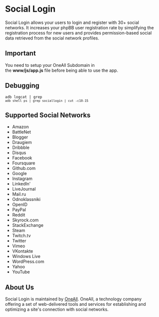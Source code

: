 # Social Login
Social Login allows your users to login and register with 30+ social networks. 
It increases your phpBB user registration rate by simplifying the registration process for 
new users and provides permission-based social data retrieved from the social network profiles.

## Important
You need to setup your OneAll Subdomain in<br /> 
the <b>www/js/app.js</b> file before being able to use the app.

## Debugging
<code>adb logcat | grep `adb shell ps | grep sociallogin | cut -c10-15`</code>

## Supported Social Networks
* Amazon
* BattleNet
* Blogger
* Draugiem
* Dribbble
* Disqus
* Facebook
* Foursquare
* Github.com
* Google
* Instagram
* LinkedIn'
* LiveJournal
* Mail.ru
* Odnoklassniki
* OpenID
* PayPal
* Reddit
* Skyrock.com		
* StackExchange
* Steam
* Twitch.tv
* Twitter
* Vimeo
* VKontakte
* Windows Live
* WordPress.com
* Yahoo
* YouTube

## About Us
Social Login is maintained by [OneAll](http://www.oneall.com/). OneAll, a technology company offering a set of 
web-delivered tools and services for establishing and optimizing a site's connection with social networks.

